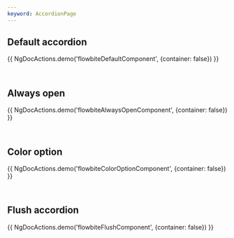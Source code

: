 ```yaml
---
keyword: AccordionPage
---
```


## Default accordion

{{ NgDocActions.demo('flowbiteDefaultComponent', {container: false}) }}

```html file="./_default.component.ts"#L15-L80 group="default" name="html"

```

```typescript file="./_default.component.ts"#L1-L6 group="default" name="typescript"

```

## Always open

{{ NgDocActions.demo('flowbiteAlwaysOpenComponent', {container: false}) }}

```html file="./_always-open.component.ts"#L15-L82 group="always-open" name="html"

```

```typescript file="./_always-open.component.ts"#L1-L6 group="always-open" name="typescript"

```

## Color option

{{ NgDocActions.demo('flowbiteColorOptionComponent', {container: false}) }}

```html file="./_color-option.component.ts"#L15-L82 group="color-option" name="html"

```

```typescript file="./_color-option.component.ts"#L1-L6 group="color-option" name="typescript"

```

## Flush accordion

{{ NgDocActions.demo('flowbiteFlushComponent', {container: false}) }}

```html file="./_flush.component.ts"#L15-L82 group="flush" name="html"

```

```typescript file="./_flush.component.ts"#L1-L6 group="flush" name="typescript"

```
